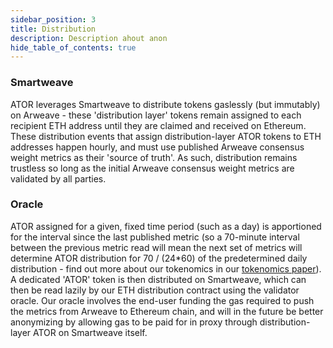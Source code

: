 ```yaml
---
sidebar_position: 3
title: Distribution
description: Description ahout anon
hide_table_of_contents: true
---
```

### Smartweave

ATOR leverages Smartweave to distribute tokens gaslessly (but immutably) on Arweave - these 'distribution layer' tokens remain assigned to each recipient ETH address until they are claimed and received on Ethereum. These distribution events that assign distribution-layer ATOR tokens to ETH addresses happen hourly, and must use published Arweave consensus weight metrics as their 'source of truth'. As such, distribution remains trustless so long as the initial Arweave consensus weight metrics are validated by all parties.

### Oracle

ATOR assigned for a given, fixed time period (such as a day) is apportioned for the interval since the last published metric (so a 70-minute interval between the previous metric read will mean the next set of metrics will determine ATOR distribution for 70 / (24*60) of the predetermined daily distribution - find out more about our tokenomics in our [tokenomics paper](https://docs.ator.io/resources/whitepapers)). A dedicated 'ATOR' token is then distributed on Smartweave, which can then be read lazily by our ETH distribution contract using the validator oracle. Our oracle involves the end-user funding the gas required to push the metrics from Arweave to Ethereum chain, and will in the future be better anonymizing by allowing gas to be paid for in proxy through distribution-layer ATOR on Smartweave itself. 
